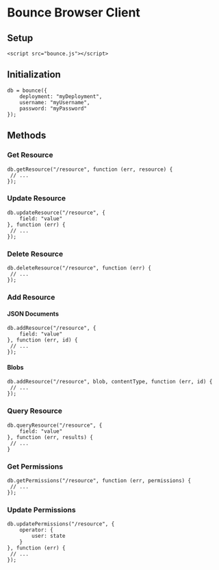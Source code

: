Bounce Browser Client
=====================

Setup
-----

    <script src="bounce.js"></script>

Initialization
--------------

    db = bounce({
        deployment: "myDeployment",
        username: "myUsername",
        password: "myPassword"
    });

Methods
-------

### Get Resource

    db.getResource("/resource", function (err, resource) {
     // ...
    });

### Update Resource

    db.updateResource("/resource", {
        field: "value"
    }, function (err) {
     // ...
    });

### Delete Resource

    db.deleteResource("/resource", function (err) {
     // ...
    });

### Add Resource

#### JSON Documents

    db.addResource("/resource", {
        field: "value"
    }, function (err, id) {
     // ...
    });

#### Blobs

    db.addResource("/resource", blob, contentType, function (err, id) {
     // ...
    });

### Query Resource

    db.queryResource("/resource", {
        field: "value"
    }, function (err, results) {
     // ...
    }

### Get Permissions

    db.getPermissions("/resource", function (err, permissions) {
     // ...
    });

### Update Permissions

    db.updatePermissions("/resource", {
        operator: {
            user: state
        }
    }, function (err) {
     // ...
    });
